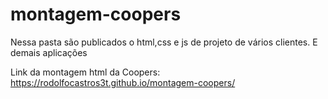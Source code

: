 # montagem-coopers
Nessa pasta são publicados o html,css e js de projeto de vários clientes. E demais aplicações

Link da montagem html da Coopers:
https://rodolfocastros3t.github.io/montagem-coopers/
